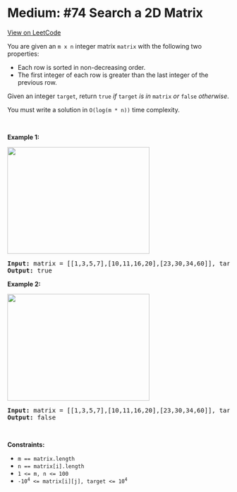 
Medium: #74 Search a 2D Matrix
=======================
[View on LeetCode](https://leetcode.com/problems/search-a-2d-matrix/)
</hr>
<p>You are given an <code>m x n</code> integer matrix <code>matrix</code> with the following two properties:</p>

<ul>
	<li>Each row is sorted in non-decreasing order.</li>
	<li>The first integer of each row is greater than the last integer of the previous row.</li>
</ul>

<p>Given an integer <code>target</code>, return <code>true</code> <em>if</em> <code>target</code> <em>is in</em> <code>matrix</code> <em>or</em> <code>false</code> <em>otherwise</em>.</p>

<p>You must write a solution in <code>O(log(m * n))</code> time complexity.</p>

<p>&nbsp;</p>
<p><strong class="example">Example 1:</strong></p>
<img alt="" src="https://assets.leetcode.com/uploads/2020/10/05/mat.jpg" style="width: 322px; height: 242px;" />
<pre>
<strong>Input:</strong> matrix = [[1,3,5,7],[10,11,16,20],[23,30,34,60]], target = 3
<strong>Output:</strong> true
</pre>

<p><strong class="example">Example 2:</strong></p>
<img alt="" src="https://assets.leetcode.com/uploads/2020/10/05/mat2.jpg" style="width: 322px; height: 242px;" />
<pre>
<strong>Input:</strong> matrix = [[1,3,5,7],[10,11,16,20],[23,30,34,60]], target = 13
<strong>Output:</strong> false
</pre>

<p>&nbsp;</p>
<p><strong>Constraints:</strong></p>

<ul>
	<li><code>m == matrix.length</code></li>
	<li><code>n == matrix[i].length</code></li>
	<li><code>1 &lt;= m, n &lt;= 100</code></li>
	<li><code>-10<sup>4</sup> &lt;= matrix[i][j], target &lt;= 10<sup>4</sup></code></li>
</ul>


